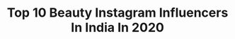 ---
title: Top 10 Beauty Instagram Influencers In India In 2020
description: >-
  Find top beauty Instagram influencers in India in 2020. Most popular hashtags: #fashionista #happyholi #bloggerstyle #blog.
platform: Instagram
profiles:
  - username: "colorfulbonvoyage"
    fullname: >-
      miyuki4ever
    location: "India"
    followers: 10703
    engagement: 1797
    commentsToLikes: 0.150003
    id: ck8tdqiwh4eko0j78af03rqic
    verified: false
    hashtags: "#cactuslovers, #sidewalkerdaily, #chooselovely, #athensgreece"
  - username: "thebeautycape"
    fullname: >-
      Anjali Soni | Jaipur Blogger
    location: "India"
    followers: 9313
    engagement: 1510
    commentsToLikes: 0.105464
    id: ck8t7j0sqgzle0j78l7n9t8w2
    verified: false
    hashtags: "#staysafe20mch, #worldsleepday, #digitalfoody, #fashioninspo"
  - username: "sushma_pappya_gaikwad"
    fullname: >-
      👑Sony PapPya Gaikwad👑
    location: "India"
    followers: 317924
    engagement: 922
    commentsToLikes: 0.039474
    id: ck14h9f98978q0i19ezacqkwe
    verified: false
    hashtags: "#shein, #sheingirlpower"
  - username: "thatnomadicdesigirl"
    fullname: >-
      Sithara Nagaraj
    location: "India"
    followers: 12765
    engagement: 1275
    commentsToLikes: 0.156356
    id: ckaoxkmpsdod60i78qc848ny5
    verified: false
    hashtags: "#tamilactress, #mumbaifood, #keralagram, #carefit"
  - username: "sheoran_ani"
    fullname: >-
      Anita Sheoran
    location: "India"
    followers: 8242
    engagement: 1218
    commentsToLikes: 0.167926
    id: ck134t2i8y27n0i19bylzcuf5
    verified: false
    hashtags: "#madeinindia, #leisure, #selfportrait, #shotononeplus"
  - username: "yogita__gupta__"
    fullname: >-
      Yogita Gupta
    location: "India"
    followers: 516734
    engagement: 554
    commentsToLikes: 0.120339
    id: ck0ty0x1ql52l0i198adlw0fk
    verified: false
    hashtags: "#skincareroutine, #jumpsuit, #oneplus8pro, #iqoo3"
  - username: "komalvermaofficial"
    fullname: >-
      @KomalVerma
    location: "India"
    followers: 18796
    engagement: 795
    commentsToLikes: 0.073450
    id: ck136dy8e60n70i19deinga64
    verified: false
    hashtags: "#newmommy, #fabuloussong, #fishingaddict, #fashiongirl"
  - username: "snehasachdeva26"
    fullname: >-
      SNEHA SACHDEVA 👑
    location: "India"
    followers: 102559
    engagement: 1274
    commentsToLikes: 0.033154
    id: ck13alidkqyqk0i19x5df7122
    verified: false
    hashtags: "#loveyou, #hairs, #beauty, #collabration"
  - username: "raashiii__"
    fullname: >-
      R A A S H I 🌻
    location: "India"
    followers: 113633
    engagement: 1439
    commentsToLikes: 0.029967
    id: ck13cw0172fup0i19tv3kz9ge
    verified: false
    hashtags: "#igexplore, #musicpage, #fashion, #tuesdaymood"
  - username: "unnuuuuuuu"
    fullname: >-
      UNNATI JAIN | Fashion & Beauty
    location: "India"
    followers: 30841
    engagement: 1061
    commentsToLikes: 0.045306
    id: ckaozkxyemby70i78h2hpcx04
    verified: false
    hashtags: "#photo, #picsart, #instantglow, #detanscrub"
---